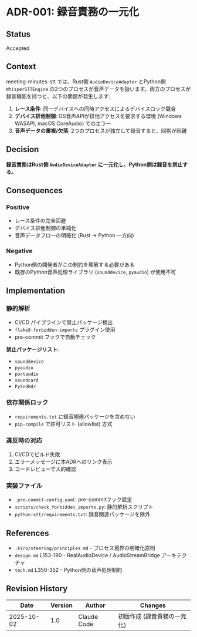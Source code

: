 # ADR-001: 録音責務の一元化

## Status
Accepted

## Context
meeting-minutes-stt では、Rust側 `AudioDeviceAdapter` とPython側 `WhisperSTTEngine` の2つのプロセスが音声データを扱います。両方のプロセスが録音機能を持つと、以下の問題が発生します:

1. **レース条件**: 同一デバイスへの同時アクセスによるデバイスロック競合
2. **デバイス排他制御**: OS音声APIが排他アクセスを要求する環境 (Windows WASAPI, macOS CoreAudio) でのエラー
3. **音声データの重複/欠落**: 2つのプロセスが独立して録音すると、同期が困難

## Decision
**録音責務はRust側 `AudioDeviceAdapter` に一元化し、Python側は録音を禁止する。**

## Consequences

### Positive
- レース条件の完全回避
- デバイス排他制御の単純化
- 音声データフローの明確化 (Rust → Python 一方向)

### Negative
- Python側の開発者がこの制約を理解する必要がある
- 既存のPython音声処理ライブラリ (`sounddevice`, `pyaudio`) が使用不可

## Implementation

### 静的解析
- CI/CD パイプラインで禁止パッケージ検出
- `flake8-forbidden-imports` プラグイン使用
- pre-commit フックで自動チェック

**禁止パッケージリスト**:
- `sounddevice`
- `pyaudio`
- `portaudio`
- `soundcard`
- `PySndHdr`

### 依存関係ロック
- `requirements.txt` に録音関連パッケージを含めない
- `pip-compile` で許可リスト (allowlist) 方式

### 違反時の対応
1. CI/CDでビルド失敗
2. エラーメッセージに本ADRへのリンク表示
3. コードレビューで人的確認

### 実装ファイル
- `.pre-commit-config.yaml`: pre-commitフック設定
- `scripts/check_forbidden_imports.py`: 静的解析スクリプト
- `python-stt/requirements.txt`: 録音関連パッケージを除外

## References
- `.kiro/steering/principles.md` - プロセス境界の明確化原則
- `design.md` L153-190 - RealAudioDevice / AudioStreamBridge アーキテクチャ
- `tech.md` L350-352 - Python側の音声処理制約

## Revision History

| Date | Version | Author | Changes |
|------|---------|--------|---------|
| 2025-10-02 | 1.0 | Claude Code | 初版作成 (録音責務の一元化) |
